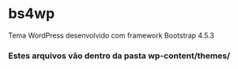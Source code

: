 # bs4wp
 Tema WordPress desenvolvido com framework Bootstrap 4.5.3

### Estes arquivos vão dentro da pasta wp-content/themes/
